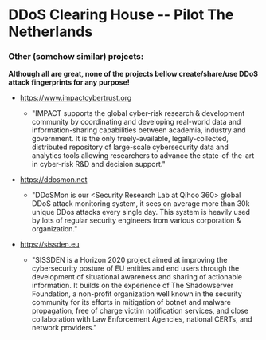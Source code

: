 # DDoS Clearing House -- Pilot The Netherlands


### Other (somehow similar) projects:
**Although all are great, none of the projects bellow create/share/use DDoS attack fingerprints for any purpose!**

- https://www.impactcybertrust.org 
  - "IMPACT supports the global cyber-risk research & development community by coordinating and developing real-world data and information-sharing capabilities between academia, industry and government. It is the only freely-available, legally-collected, distributed repository of large-scale cybersecurity data and analytics tools allowing researchers to advance the state-of-the-art in cyber-risk R&D and decision support."
  
- https://ddosmon.net 
  - "DDoSMon is our <Security Research Lab at Qihoo 360> global DDoS attack monitoring system, it sees on average more than 30k unique DDos attacks every single day. This system is heavily used by lots of regular security engineers from various corporation & organization."

- https://sissden.eu
  - "SISSDEN is a Horizon 2020 project aimed at improving the cybersecurity posture of EU entities and end users through the development of situational awareness and sharing of actionable information. It builds on the experience of The Shadowserver Foundation, a non-profit organization well known in the security community for its efforts in mitigation of botnet and malware propagation, free of charge victim notification services, and close collaboration with Law Enforcement Agencies, national CERTs, and network providers." 

